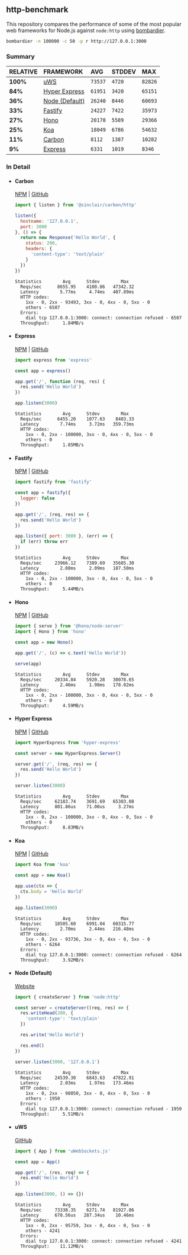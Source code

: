 ## http-benchmark

This repository compares the performance of some of the most popular web frameworks for Node.js against `node:http` using [bombardier](https://github.com/codesenberg/bombardier).

```bash
bombardier -n 100000 -c 50 -p r http://127.0.0.1:3000
```

### Summary

| RELATIVE | FRAMEWORK | AVG | STDDEV | MAX |
| :--- | :--- | :--- | :--- | :--- |
| **100%** | [uWS](#uws) | `73537` | `4720` | `82826` |
| **84%** | [Hyper Express](#hyper-express) | `61951` | `3420` | `65151` |
| **36%** | [Node (Default)](#node-default) | `26240` | `8446` | `60693` |
| **33%** | [Fastify](#fastify) | `24227` | `7422` | `35973` |
| **27%** | [Hono](#hono) | `20178` | `5589` | `29366` |
| **25%** | [Koa](#koa) | `18049` | `6786` | `54632` |
| **11%** | [Carbon](#carbon) | `8112` | `1387` | `10282` |
| **9%** | [Express](#express) | `6331` | `1019` | `8346` |


### In Detail

- #### Carbon
  [NPM](https://npmjs.com/@sinclair/carbon) | [GitHub](https://github.com/sinclairzx81/carbon)
  ```js
  import { listen } from '@sinclair/carbon/http'

  listen({
    hostname: '127.0.0.1',
    port: 3000
  }, () => {
    return new Response('Hello World', {
      status: 200,
      headers: {
        'content-type': 'text/plain'
      }
    })
  })
  ```

  ```
  Statistics        Avg      Stdev        Max
    Reqs/sec      8655.95    4100.86   47342.32
    Latency        5.77ms     4.74ms   407.89ms
    HTTP codes:
      1xx - 0, 2xx - 93493, 3xx - 0, 4xx - 0, 5xx - 0
      others - 6507
    Errors:
      dial tcp 127.0.0.1:3000: connect: connection refused - 6507
    Throughput:     1.84MB/s
  ```

- #### Express
  [NPM](https://npmjs.com/express) | [GitHub](https://github.com/expressjs/express)
  ```js
  import express from 'express'

  const app = express()

  app.get('/', function (req, res) {
    res.send('Hello World')
  })

  app.listen(3000)
  ```

  ```
  Statistics        Avg      Stdev        Max
    Reqs/sec      6455.20    1077.63    8403.33
    Latency        7.74ms     3.72ms   359.73ms
    HTTP codes:
      1xx - 0, 2xx - 100000, 3xx - 0, 4xx - 0, 5xx - 0
      others - 0
    Throughput:     1.85MB/s
  ```

- #### Fastify
  [NPM](https://npmjs.com/fastify) | [GitHub](https://github.com/fastify/fastify)
  ```js
  import fastify from 'fastify'

  const app = fastify({
    logger: false
  })

  app.get('/', (req, res) => {
    res.send('Hello World')
  })

  app.listen({ port: 3000 }, (err) => {
    if (err) throw err
  })
  ```

  ```
  Statistics        Avg      Stdev        Max
    Reqs/sec     23966.12    7389.69   35685.30
    Latency        2.08ms     2.09ms   187.50ms
    HTTP codes:
      1xx - 0, 2xx - 100000, 3xx - 0, 4xx - 0, 5xx - 0
      others - 0
    Throughput:     5.44MB/s
  ```

- #### Hono
  [NPM](https://npmjs.com/hono) | [GitHub](https://github.com/honojs/hono)
  ```js
  import { serve } from '@hono/node-server'
  import { Hono } from 'hono'

  const app = new Hono()

  app.get('/', (c) => c.text('Hello World'))

  serve(app)
  ```

  ```
  Statistics        Avg      Stdev        Max
    Reqs/sec     20334.84    5920.28   30078.65
    Latency        2.46ms     1.98ms   178.02ms
    HTTP codes:
      1xx - 0, 2xx - 100000, 3xx - 0, 4xx - 0, 5xx - 0
      others - 0
    Throughput:     4.59MB/s
  ```

- #### Hyper Express
  [NPM](https://npmjs.com/hyper-express) | [GitHub](https://github.com/kartikk221/hyper-express)
  ```js
  import HyperExpress from 'hyper-express'

  const server = new HyperExpress.Server()

  server.get('/', (req, res) => {
    res.send('Hello World')
  })

  server.listen(3000)
  ```

  ```
  Statistics        Avg      Stdev        Max
    Reqs/sec     62183.74    3691.69   65303.08
    Latency      801.86us    71.00us     3.27ms
    HTTP codes:
      1xx - 0, 2xx - 100000, 3xx - 0, 4xx - 0, 5xx - 0
      others - 0
    Throughput:     8.83MB/s
  ```

- #### Koa
  [NPM](https://npmjs.com/koa) | [GitHub](https://github.com/koajs/koa)
  ```js
  import Koa from 'koa'

  const app = new Koa()

  app.use(ctx => {
    ctx.body = 'Hello World'
  })

  app.listen(3000)
  ```

  ```
  Statistics        Avg      Stdev        Max
    Reqs/sec     18505.60    6991.04   60315.77
    Latency        2.70ms     2.44ms   216.48ms
    HTTP codes:
      1xx - 0, 2xx - 93736, 3xx - 0, 4xx - 0, 5xx - 0
      others - 6264
    Errors:
      dial tcp 127.0.0.1:3000: connect: connection refused - 6264
    Throughput:     3.92MB/s
  ```

- #### Node (Default)
  [Website](https://nodejs.org/api/http.html)
  ```js
  import { createServer } from 'node:http'

  const server = createServer((req, res) => {
    res.writeHead(200, {
      'content-type': 'text/plain'
    })

    res.write('Hello World')

    res.end()
  })

  server.listen(3000, '127.0.0.1')
  ```

  ```
  Statistics        Avg      Stdev        Max
    Reqs/sec     24539.30    6843.63   47822.91
    Latency        2.03ms     1.97ms   173.46ms
    HTTP codes:
      1xx - 0, 2xx - 98050, 3xx - 0, 4xx - 0, 5xx - 0
      others - 1950
    Errors:
      dial tcp 127.0.0.1:3000: connect: connection refused - 1950
    Throughput:     5.51MB/s
  ```

- #### uWS
  [GitHub](https://github.com/uNetworking/uWebSockets.js)
  ```js
  import { App } from 'uWebSockets.js'

  const app = App()

  app.get('/', (res, req) => {
    res.end('Hello World')
  })

  app.listen(3000, () => {})
  ```

  ```
  Statistics        Avg      Stdev        Max
    Reqs/sec     73338.35    6271.74   81927.86
    Latency      678.56us   287.34us    10.46ms
    HTTP codes:
      1xx - 0, 2xx - 95759, 3xx - 0, 4xx - 0, 5xx - 0
      others - 4241
    Errors:
      dial tcp 127.0.0.1:3000: connect: connection refused - 4241
    Throughput:    11.12MB/s
  ```


